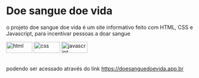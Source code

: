 # Doe sangue doe vida 

o projeto doe sangue doe vida é um site informativo feito com HTML, CSS e Javascript, para incentivar pessoas a doar sangue 

<div>
 <img  alt="html" height="30" width="70" src="https://cdn.jsdelivr.net/gh/devicons/devicon/icons/html5/html5-original.svg" />
 <img  alt="css" height="30" width="70" src="https://cdn.jsdelivr.net/gh/devicons/devicon/icons/css3/css3-original.svg" />
 <img  alt="javascript" height="30" width="70" src="https://cdn.jsdelivr.net/gh/devicons/devicon/icons/javascript/javascript-original.svg" />
</div><br>

podendo ser acessado  através do link  https://doesanguedoevida.app.br
